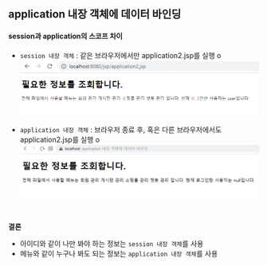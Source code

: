 ## application 내장 객체에 데이터 바인딩

#### session과 application의 스코프 차이
- `session 내장 객체` : 같은 브라우저에서만 application2.jsp를 실행 o
![application2](./image/application2.PNG)

- `application 내장 객체` : 브라우저 종료 후, 혹은 다른 브라우저에서도 application2.jsp를 실행 o
![application2](./image/application2-2.PNG)

<br>

**결론**
- 아이디와 같이 나만 봐야 하는 정보는 `session 내장 객체`를 사용
- 메뉴와 같이 누구나 봐도 되는 정보는 `application 내장 객체`를 사용
